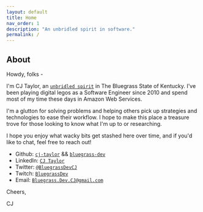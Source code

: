 ```yaml
---
layout: default
title: Home
nav_order: 1
description: "An unbridled spirit in software."
permalink: /
---
```


## About

Howdy, folks -

I'm CJ Taylor, an [`unbridled spirit`](https://kentucky.gov/about/pages/unbridledspirit.aspx) in The Bluegrass State of Kentucky. I've been playing digital legos as a Software Engineer since 2010 and spend most of my time these days in Amazon Web Services.

I'm a glutton for solving problems and helping others pick up strategies and technologies to ease their workflow. I hope to make this place a treasure trove for those looking to know what I'm up to or researching.

I hope you enjoy what wacky bits get stashed here over time, and if you'd like to chat, feel free to reach out!

- Github: [`cj-taylor`](https://github.com/cj-taylor) && [`bluegrass-dev`](https://github.com/bluegrass-dev)
- LinkedIn: [`CJ Taylor`](https://www.linkedin.com/in/cj-taylor/)
- Twitter: [`@BluegrassDevCJ`](https://twitter.com/BluegrassDevCJ)
- Twitch: [`BluegrassDev`](http://twitch.tv/BluegrassDev)
- Email: [`Bluegrass.Dev.CJ@gmail.com`](mailto:Bluegrass.Dev.CJ@gmail.com)

Cheers,

CJ
